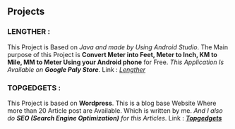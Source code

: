 ## Projects
### LENGTHER : 
This Project is Based on *Java and made by Using Android Studio*. The Main purpose of this Project is **Convert Meter into Feet, Meter to Inch, KM to Mile, MM to Meter Using your Android phone** for Free. _This Application Is Available on **Google Paly Store**_. Link : _[Lengther](http://bit.ly/Lengther)_
### TOPGEDGETS :
This Project is based on **Wordpress**. This is a blog base Website Where more than 20 Article post are Available. Which is written by me. _And I also do **SEO (Search
Engine Optimization)** for this Articles_. Link : _[**Topgedgets**](http://topgedgets.unaux.com/)_

